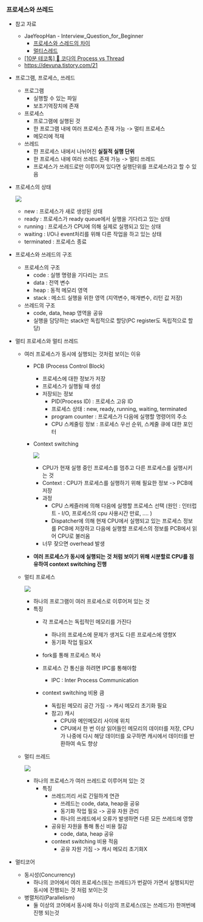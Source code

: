 ### 프로세스와 쓰레드

- 참고 자료
  - JaeYeopHan - Interview_Question_for_Beginner
    - [프로세스와 스레드의 차이](https://github.com/JaeYeopHan/Interview_Question_for_Beginner/tree/master/OS#프로세스와-스레드의-차이)
    - [멀티스레드](https://github.com/JaeYeopHan/Interview_Question_for_Beginner/tree/master/OS#멀티-스레드)
  - [[10분 테코톡] 🌷 코다의 Process vs Thread](https://www.youtube.com/watch?v=1grtWKqTn50)
  - https://devuna.tistory.com/21

- 프로그램, 프로세스, 쓰레드

  - 프로그램 
    - 실행할 수 있는 파일 
    - 보조기억장치에 존재
  - 프로세스 
    - 프로그램에 실행된 것
    - 한 프로그램 내에 여러 프로세스 존재 가능 -> 멀티 프로세스
    - 메모리에 적재
  - 쓰레드
    - 한 프로세스 내에서 나뉘어진 **실질적 실행 단위**
    - 한 프로세스 내에 여러 쓰레드 존재 가능 -> 멀티 쓰레드
    - 프로세스가 쓰레드로만 이루어져 있다면 실행단위를 프로세스라고 할 수 있음

- 프로세스의 상태

  ![](https://t1.daumcdn.net/cfile/tistory/111C2F3F511554B124)

  - new : 프로세스가 새로 생성된 상태
  - ready : 프로세스가 ready queue에서 실행을 기다리고 있는 상태
  - running : 프로세스가 CPU에 의해 실제로 실행되고 있는 상태
  - waiting : I/O나 event처리를 위해 다른 작업을 하고 있는 상태
  - terminated : 프로세스 종료

- 프로세스와 쓰레드의 구조

  - 프로세스의 구조
    - code : 실행 명령을 기다리는 코드
    - data :  전역 변수
    - heap : 동적 메모리 영역
    - stack : 메소드 실행을 위한 영역 (지역변수, 매개변수, 리턴 값 저장)
  - 쓰레드의 구조
    - code, data, heap 영역을 공유
    - 실행을 담당하는 stack만 독립적으로 할당(PC register도 독립적으로 할당)

- 멀티 프로세스와 멀티 쓰레드

  - 여러 프로세스가 동시에 실행되는 것처럼 보이는 이유
    - PCB (Process Control Block)
      - 프로세스에 대한 정보가 저장
      - 프로세스가 실행될 때 생성
      - 저장되는 정보
        - PID(Process ID) : 프로세스 고유 ID
        - 프로세스 상태 : new, ready, running, waiting, terminated
        - program counter : 프로세스가 다음에 실행할 명령어의 주소
        - CPU 스케줄링 정보 : 프로세스 우선 순위, 스케줄 큐에 대한 포인터
      
    - Context switching
    
      ![](https://img1.daumcdn.net/thumb/R1280x0/?scode=mtistory2&fname=https%3A%2F%2Fblog.kakaocdn.net%2Fdn%2FTVaZn%2FbtqClxhFzlU%2FU84l95vVIJEVNLcBvfamI1%2Fimg.jpg)
    
      - CPU가 현재 실행 중인 프로세스를 멈추고 다른 프로세스를 실행시키는 것
      - Context : CPU가 프로세스를 실행하기 위해 필요한 정보 -> PCB에 저장
      - 과정
        - CPU 스케즐러에 의해 다음에 실행할 프로세스 선택 (원인 : 인터럽트 - I/O, 프로세스의 cpu 사용시간 만료, .... )
        - Dispatcher에 의해 현재 CPU에서 실행되고 있는 프로세스 정보를 PCB에 저장하고 다음에 실행할 프로세스의 정보를 PCB에서 읽어 CPU로 불러옴
      - 너무 잦으면 overhead 발생
    
    - **여러 프로세스가 동시에 실행되는 것 처럼 보이기 위해 시분할로 CPU를 점유하여 context switching 진행**
    
  - 멀티 프로세스

    ![](https://img1.daumcdn.net/thumb/R1280x0/?scode=mtistory2&fname=https%3A%2F%2Fblog.kakaocdn.net%2Fdn%2FApUCF%2FbtqBD1a0SBH%2Fi05f8OsvEVM1gayzod7HRK%2Fimg.png)

    - 하나의 프로그램이 여러 프로세스로 이루어져 있는 것
    - 특징
      - 각 프로세스는 독립적인 메모리를 가진다 
        - 하나의 프로세스에 문제가 생겨도 다른 프로세스에 영향X
        - 동기화 작업 필요X
      - fork를 통해 프로세스 복사
      - 프로세스 간 통신을 하려면 IPC를 통해야함
        - IPC : Inter Process Communication
      - context switching 비용 큼
      
        - 독립된 메모리 공간 가짐 -> 캐시 메모리 초기화 필요
        - 참고) 캐시 
          - CPU와 메인메모리 사이에 위치
          - CPU에서 한 번 이상 읽어들인 메모리의 데이터를 저장, CPU가 나중에 다시 해당 데이터를 요구하면 캐시에서 데이터를 반환하여 속도 향상

  - 멀티 쓰레드
    
    ![](https://img1.daumcdn.net/thumb/R1280x0/?scode=mtistory2&fname=https%3A%2F%2Fblog.kakaocdn.net%2Fdn%2FbuHX3v%2FbtqBBUc8DLD%2FhsXLhRppL5L9TZfUNXzXtk%2Fimg.png)
    
    - 하나의 프로세스가 여러 쓰레드로 이루어져 있는 것
      - 특징
        - 쓰레드끼리 서로 긴밀하게 연관
          - 쓰레드는 code, data, heap을 공유
          - 동기화 작업 필요 -> 공유 자원 관리
          - 하나의 쓰레드에서 오류가 발생하면 다른 모든 쓰레드에 영향
        - 공유된 자원을 통해 통신 비용 절감
          - code, data, heap 공유
        - context switching 비용 적음
          - 공유 자원 가짐 -> 캐시 메모리 초기화X

- 멀티코어
  - 동시성(Concurrency)
    - 하나의 코어에서 여러 프로세스(또는 쓰레드)가 번갈아 가면서 실행되지만 동시에 진행되는 것 처럼 보이는것
  - 병렬처리(Parallelism)
    - 둘 이상의 코어에서 동시에 하나 이상의 프로세스(또는 쓰레드가) 한꺼번에 진행 되는것  